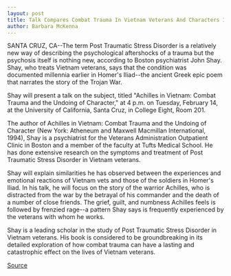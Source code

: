 ```yaml
---
layout: post
title: Talk Compares Combat Trauma In Vietnam Veterans And Characters In Ancient Greek Tale
author: Barbara McKenna
---
```


SANTA CRUZ, CA--The term Post Traumatic Stress Disorder is a  relatively new way of describing the psychological aftershocks of a  trauma but the psychosis itself is nothing new, according to Boston  psychiatrist John Shay. Shay, who treats Vietnam veterans, says  that the condition was documented millennia earlier in Homer's  Iliad--the ancient Greek epic poem that narrates the story of the  Trojan War.

Shay will present a talk on the subject, titled "Achilles in  Vietnam: Combat Trauma and the Undoing of Character," at 4 p.m. on  Tuesday, February 14, at the University of California, Santa Cruz, in  College Eight, Room 201.

The author of Achilles in Vietnam: Combat Trauma and the  Undoing of Character (New York: Atheneum and Maxwell Macmillan  International, 1994), Shay is a psychiatrist for the Veterans  Administration Outpatient Clinic in Boston and a member of the  faculty at Tufts Medical School. He has done extensive research on  the symptoms and treatment of Post Traumatic Stress Disorder in  Vietnam veterans.

Shay will explain similarities he has observed between the  experiences and emotional reactions of Vietnam vets and those of  the soldiers in Homer's Iliad. In his talk, he will focus on the story  of the warrior Achilles, who is distracted from the war by the  betrayal of his commander and the death of a number of close  friends. The grief, guilt, and numbness Achilles feels is followed by  frenzied rage--a pattern Shay says is frequently experienced by the  veterans with whom he works.

Shay is a leading scholar in the study of Post Traumatic Stress  Disorder in Vietnam veterans. His book is considered to be  groundbreaking in its detailed exploration of how combat trauma can  have a lasting and catastrophic effect on the lives of Vietnam  veterans.

[Source](http://www1.ucsc.edu/news_events/press_releases/archive/94-95/02-95/020695-Talk_compares_Vietn.html "Permalink to 020695-Talk_compares_Vietn")

